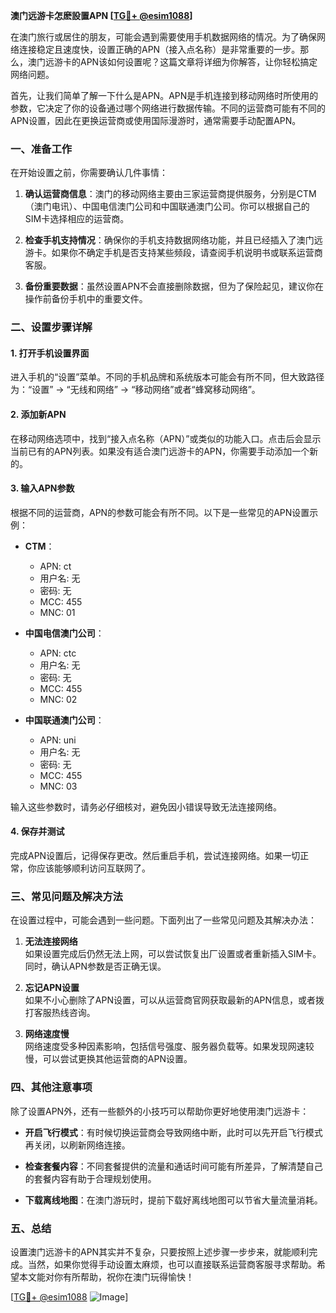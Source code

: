 **澳门远游卡怎麽設置APN [[TG💪+ @esim1088](https://t.me/s/esim1088)]**

在澳门旅行或居住的朋友，可能会遇到需要使用手机数据网络的情况。为了确保网络连接稳定且速度快，设置正确的APN（接入点名称）是非常重要的一步。那么，澳门远游卡的APN该如何设置呢？这篇文章将详细为你解答，让你轻松搞定网络问题。

首先，让我们简单了解一下什么是APN。APN是手机连接到移动网络时所使用的参数，它决定了你的设备通过哪个网络进行数据传输。不同的运营商可能有不同的APN设置，因此在更换运营商或使用国际漫游时，通常需要手动配置APN。

### 一、准备工作

在开始设置之前，你需要确认几件事情：

1. **确认运营商信息**：澳门的移动网络主要由三家运营商提供服务，分别是CTM（澳门电讯）、中国电信澳门公司和中国联通澳门公司。你可以根据自己的SIM卡选择相应的运营商。
   
2. **检查手机支持情况**：确保你的手机支持数据网络功能，并且已经插入了澳门远游卡。如果你不确定手机是否支持某些频段，请查阅手机说明书或联系运营商客服。

3. **备份重要数据**：虽然设置APN不会直接删除数据，但为了保险起见，建议你在操作前备份手机中的重要文件。

### 二、设置步骤详解

#### 1. 打开手机设置界面

进入手机的“设置”菜单。不同的手机品牌和系统版本可能会有所不同，但大致路径为：“设置” -> “无线和网络” -> “移动网络”或者“蜂窝移动网络”。

#### 2. 添加新APN

在移动网络选项中，找到“接入点名称（APN）”或类似的功能入口。点击后会显示当前已有的APN列表。如果没有适合澳门远游卡的APN，你需要手动添加一个新的。

#### 3. 输入APN参数

根据不同的运营商，APN的参数可能会有所不同。以下是一些常见的APN设置示例：

- **CTM**：
  - APN: ct
  - 用户名: 无
  - 密码: 无
  - MCC: 455
  - MNC: 01

- **中国电信澳门公司**：
  - APN: ctc
  - 用户名: 无
  - 密码: 无
  - MCC: 455
  - MNC: 02

- **中国联通澳门公司**：
  - APN: uni
  - 用户名: 无
  - 密码: 无
  - MCC: 455
  - MNC: 03

输入这些参数时，请务必仔细核对，避免因小错误导致无法连接网络。

#### 4. 保存并测试

完成APN设置后，记得保存更改。然后重启手机，尝试连接网络。如果一切正常，你应该能够顺利访问互联网了。

### 三、常见问题及解决方法

在设置过程中，可能会遇到一些问题。下面列出了一些常见问题及其解决办法：

1. **无法连接网络**  
   如果设置完成后仍然无法上网，可以尝试恢复出厂设置或者重新插入SIM卡。同时，确认APN参数是否正确无误。

2. **忘记APN设置**  
   如果不小心删除了APN设置，可以从运营商官网获取最新的APN信息，或者拨打客服热线咨询。

3. **网络速度慢**  
   网络速度受多种因素影响，包括信号强度、服务器负载等。如果发现网速较慢，可以尝试更换其他运营商的APN设置。

### 四、其他注意事项

除了设置APN外，还有一些额外的小技巧可以帮助你更好地使用澳门远游卡：

- **开启飞行模式**：有时候切换运营商会导致网络中断，此时可以先开启飞行模式再关闭，以刷新网络连接。
  
- **检查套餐内容**：不同套餐提供的流量和通话时间可能有所差异，了解清楚自己的套餐内容有助于合理规划使用。

- **下载离线地图**：在澳门游玩时，提前下载好离线地图可以节省大量流量消耗。

### 五、总结

设置澳门远游卡的APN其实并不复杂，只要按照上述步骤一步步来，就能顺利完成。当然，如果你觉得手动设置太麻烦，也可以直接联系运营商客服寻求帮助。希望本文能对你有所帮助，祝你在澳门玩得愉快！

[[TG💪+ @esim1088](https://t.me/s/esim1088) ![Image](https://i.postimg.cc/4NQfJmqS/Snipaste-2025-05-13-00-14-12.png)]